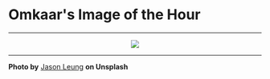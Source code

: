 # Omkaar's Image of the Hour

---

<div align="center">

<a href="https://unsplash.com/photos/sunlight-shines-through-palm-fronds-v9NklNa26GU">
  <img src="https://images.unsplash.com/photo-1743481248520-d0f4a166560c?crop=entropy&cs=tinysrgb&fit=max&fm=jpg&ixid=M3w3NjA2Nzh8MHwxfHJhbmRvbXx8fHx8fHx8fDE3NTUzNTY0MDB8&ixlib=rb-4.1.0&q=80&w=1080" style="max-width:100%; height:auto;">
</a>



</div>

---

**Photo by** [Jason Leung](https://unsplash.com/@ninjason) **on Unsplash**
